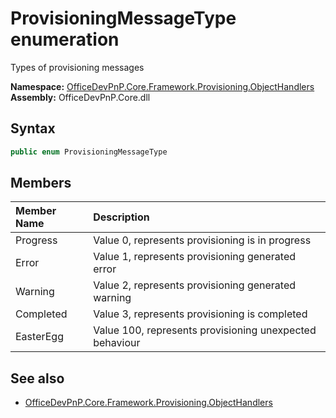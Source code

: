 # ProvisioningMessageType  enumeration
Types of provisioning messages  

**Namespace:** [OfficeDevPnP.Core.Framework.Provisioning.ObjectHandlers](OfficeDevPnP.Core.Framework.Provisioning.ObjectHandlers.md)  
**Assembly:** OfficeDevPnP.Core.dll  
## Syntax
```C#
public enum ProvisioningMessageType
```
## Members
|**Member Name**|**Description**|
|:-----|:-----|
| Progress | Value 0, represents provisioning is in progress
| Error | Value 1, represents provisioning generated error
| Warning | Value 2, represents provisioning generated warning
| Completed | Value 3, represents provisioning is completed
| EasterEgg | Value 100, represents provisioning unexpected behaviour

## See also
- [OfficeDevPnP.Core.Framework.Provisioning.ObjectHandlers](OfficeDevPnP.Core.Framework.Provisioning.ObjectHandlers.md)
